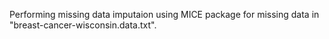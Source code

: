 Performing missing data imputaion using MICE package for missing data in "breast-cancer-wisconsin.data.txt".
